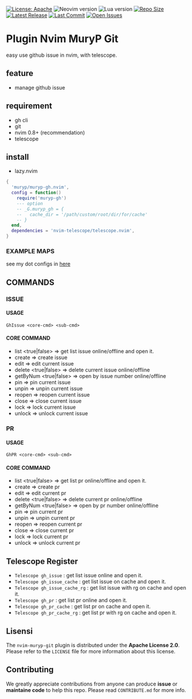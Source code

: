 [![License: Apache](https://img.shields.io/badge/License-Apache-blue.svg)](https://opensource.org/licenses/Apache-2.0)
![Neovim version](https://img.shields.io/badge/Neovim-0.8.x-green.svg)
![Lua version](https://img.shields.io/badge/Lua-5.4-yellow.svg)
[![Repo Size](https://img.shields.io/github/repo-size/muryp/muryp-gh.nvim)](https://github.com/muryp/muryp-gh.nvim)
[![Latest Release](https://img.shields.io/github/release/muryp/muryp-gh.nvim)](https://github.com/muryp/muryp-gh.nvim/releases/latest)
[![Last Commit](https://img.shields.io/github/last-commit/muryp/muryp-gh.nvim)](https://github.com/muryp/muryp-gh.nvim/commits/master)
[![Open Issues](https://img.shields.io/github/issues/muryp/muryp-gh.nvim)](https://github.com/muryp/muryp-gh.nvim/issues)

# Plugin Nvim MuryP Git

easy use github issue in nvim, with telescope.

## feature

- manage github issue

## requirement

- gh cli
- git
- nvim 0.8+ (recommendation)
- telescope

## install

- lazy.nvim

```lua
{
  'muryp/muryp-gh.nvim',
  config = function()
    require('muryp-gh')
    --- option
    -- _G.muryp_gh = {
    --   cache_dir = '/path/custom/root/dir/for/cache'
    -- }
  end,
  dependencies = 'nvim-telescope/telescope.nvim',
}
```
### EXAMPLE MAPS

see my dot configs in [here](https://github.com/alifprihantoro/conf.nvim)

## COMMANDS
### ISSUE
#### USAGE
```
GhIssue <core-cmd> <sub-cmd>
```
#### CORE COMMAND
- list <true|false> => get list issue online/offline and open it.
- create => create issue
- edit => edit current issue
- delete <true|false> => delete current issue online/offline
- getByNum <true|false> => open by issue number online/offline
- pin => pin current issue
- unpin => unpin current issue
- reopen => reopen current issue
- close => close current issue
- lock => lock current issue
- unlock => unlock current issue

### PR
#### USAGE
```
GhPR <core-cmd> <sub-cmd>
```
#### CORE COMMAND
- list <true|false> => get list pr online/offline and open it.
- create => create pr
- edit => edit current pr
- delete <true|false> => delete current pr online/offline
- getByNum <true|false> => open by pr number online/offline
- pin => pin current pr
- unpin => unpin current pr
- reopen => reopen current pr
- close => close current pr
- lock => lock current pr
- unlock => unlock current pr


## Telescope Register

- `Telescope gh_issue` : get list issue online and open it.
- `Telescope gh_issue_cache` : get list issue on cache and open it.
- `Telescope gh_issue_cache_rg` : get list issue with rg on cache and open it.
- `Telescope gh_pr` : get list pr online and open it.
- `Telescope gh_pr_cache` : get list pr on cache and open it.
- `Telescope gh_pr_cache_rg` : get list pr with rg on cache and open it.

## Lisensi

The `nvim-muryp-git` plugin is distributed under the **Apache License 2.0**. Please refer to the `LICENSE` file for more information about this license.

## Contributing

We greatly appreciate contributions from anyone can produce **issue** or **maintaine code** to help this repo. Please read `CONTRIBUTE.md` for more info.